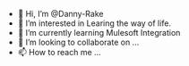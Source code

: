 - 👋 Hi, I’m @Danny-Rake
- 👀 I’m interested in Learing the way of life.
- 🌱 I’m currently learning Mulesoft Integration
- 💞️ I’m looking to collaborate on ...
- 📫 How to reach me ...

<!---
Danny-Rake/Danny-Rake is a ✨ special ✨ repository because its `README.md` (this file) appears on your GitHub profile.
You can click the Preview link to take a look at your changes.
--->
